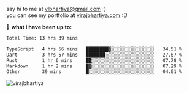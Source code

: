 say hi to me at [vlbhartiya@gmail.com](mailto:vlbhartiya@gmail.com) :)<br/>
you can see my portfolio at [virajbhartiya.com](https://virajbhartiya.com) :D<br/>


🚀 **what i have been up to:**

<!--START_SECTION:waka-->

```txt
Total Time: 13 hrs 39 mins

TypeScript   4 hrs 56 mins   ████████▓░░░░░░░░░░░░░░░░   34.51 %
Dart         3 hrs 57 mins   ███████░░░░░░░░░░░░░░░░░░   27.67 %
Rust         1 hr 6 mins     ██░░░░░░░░░░░░░░░░░░░░░░░   07.78 %
Markdown     1 hr 2 mins     █▓░░░░░░░░░░░░░░░░░░░░░░░   07.29 %
Other        39 mins         █░░░░░░░░░░░░░░░░░░░░░░░░   04.61 %
```

<!--END_SECTION:waka-->

<p align="left"> <img src="https://komarev.com/ghpvc/?username=virajbhartiya&color=blue" alt="virajbhartiya" /> </p>
